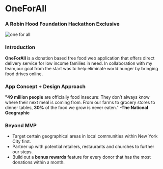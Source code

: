 # OneForAll

### A Robin Hood Foundation Hackathon Exclusive 

![one for all](https://user-images.githubusercontent.com/20372701/35690828-e14cfb32-0744-11e8-8207-2c6e21aaea94.png)

### Introduction 

**OneForAll** is a donation based free food web application that offers direct delivery service for low income families in need.
In collaboration with my team,our goal from the start was to help eliminate world hunger by bringing food drives online. 


### App Concept + Design Approach 

**"49 million people** are officially food insecure: They don’t always know where their next meal is coming from. 
From our farms to grocery stores to dinner tables, **30%** of the food we grow is never eaten." **-The National Geographic**


### Beyond MVP 

- Target certain geographical areas in local communities within New York City first. 
- Partner up with potential retailers, restaurants and churches to further our steps.
- Build out a **bonus rewards** feature for every donor that has the most donations within a month. 


